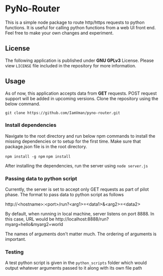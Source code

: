 # PyNo-Router

  

This is a simple node package to route http/https requests to python functions. It is useful for calling python functions from a web UI front end. Feel free to make your own changes and experiment.

  

## License

The following application is published under **GNU GPLv3** License. Please view `LICENSE` file included in the repository for more information.

  

## Usage

As of now, this application accepts data from **GET** requests. POST request support will be added in upcoming versions. Clone the repository using the below command.

`git clone https://github.com/IamVman/pyno-router.git`

### Install dependencies
Navigate to the root directory and run below npm commands to install the missing dependencies or to setup for the first time. Make sure that package.json file is in the root directory.

`npm install -g npm`
`npm install`

After installing the dependencies, run the server using
`node server.js`

### Passing data to python script
Currently, the server is set to accept only GET requests as part of pilot phase. The format to pass data to python script as follows

http://<hostname\>:<port\>/run?<arg1\>=<data1\>&<arg2\>=<data2\>

By default, when running in local machine, server listens on port 8888. In this case, URL would be
http://localhost:8888/run?myarg=hello&myarg2=world

The names of arguments don't matter much. The ordering of arguments is important. 

### Testing
A test python script is given in the `python_scripts` folder which would output whatever arguments passed to it along with its own file path
